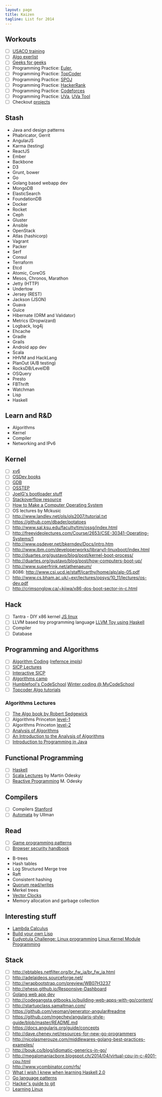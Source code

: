 ```yaml
---
layout: page
title: Kaizen
tagline: List for 2014
---
```


## Workouts

- [ ] [USACO training](http://train.usaco.org/usacogate)
- [ ] [Algo exerlist](https://code.google.com/p/prep/wiki/ExercisesList)
- [ ] [Geeks for geeks](http://www.geeksforgeeks.org/)
- [ ] Programming Practice: [Euler](http://projecteuler.net/),
- [ ] Programming Practice: [TopCoder](http://www.topcoder.com)
- [ ] Programming Practice: [SPOJ](http://www.spoj.com/)
- [ ] Programming Practice: [HackerRank](https://www.hackerrank.com/)
- [ ] Programming Practice: [Codeforces](http://codeforces.com/)
- [ ] Programming Practice: [UVa](http://uva.onlinejudge.org), [UVa Tool](http://uhunt.felix-halim.net/id/0)
- [ ] Checkout [projects](https://github.com/karan/Projects)

## Stash

- Java and design patterns
- Phabricator, Gerrit
- AngularJS
- Karma (testing)
- ReactJS
- Ember
- Backbone
- D3
- Grunt, bower
- Go
- Golang based webapp dev
- MongoDB
- ElasticSearch
- FoundationDB
- Docker
- Rocket
- Ceph
- Gluster
- Ansible
- OpenStack
- Atlas (hashicorp)
- Vagrant
- Packer
- Serf
- Consul
- Terraform
- Etcd
- Atomic, CoreOS
- Mesos, Chronos, Marathon
- Jetty (HTTP)
- Undertow
- Jersey (REST)
- Jackson (JSON)
- Guava
- Guice
- Hibernate (ORM and Validator)
- Metrics (Dropwizard)
- Logback, log4j
- Ehcache
- Gradle
- Grails
- Android app dev
- Scala
- HHVM and HackLang
- PlanOut (A/B testing)
- RocksDB/LevelDB
- OSQuery
- Presto
- FBThrift
- Watchman
- Lisp
- Haskell

## Learn and R&D

- Algorithms
- Kernel
- Compiler
- Networking and IPv6

## Kernel

- [ ] [xv6](http://pdos.csail.mit.edu/6.828/2012/xv6.html)
- [ ] [OSDev books](http://wiki.osdev.org/Books)
- [ ] [GDB](http://beej.us/guide/bggdb/)
- [ ] [OSSTEP](http://pages.cs.wisc.edu/~remzi/OSTEP/)
- [ ] [JoelG's bootloader stuff](http://joelgompert.com/OS/TableOfContents.htm)
- [ ] [Stackoverflow resource](http://stackoverflow.com/questions/43180/what-are-some-resources-for-getting-started-in-operating-system-development)
- [ ] [How to Make a Computer Operating System](http://samypesse.github.io/How-to-Make-a-Computer-Operating-System/)
- [ ] OS lectures by Mckusic
- [ ] http://www.landley.net/ols/ols2007/tutorial.txt
- [ ] https://github.com/dbader/potatoes
- [ ] http://www.sal.ksu.edu/faculty/tim/ossg/index.html
- [ ] http://freevideolectures.com/Course/2653/CSE-30341-Operating-Systems/1
- [ ] http://www.osdever.net/bkerndev/Docs/intro.htm
- [ ] http://www.ibm.com/developerworks/library/l-linuxboot/index.html
- [ ] http://duartes.org/gustavo/blog/post/kernel-boot-process/
- [ ] http://duartes.org/gustavo/blog/post/how-computers-boot-up/
- [ ] http://www.superfrink.net/athenaeum/
- [ ] 8086: http://www.csi.ucd.ie/staff/jcarthy/home/alp/alp-05.pdf
- [ ] http://www.cs.bham.ac.uk/~exr/lectures/opsys/10_11/lectures/os-dev.pdf
- [ ] http://crimsonglow.ca/~kjiwa/x86-dos-boot-sector-in-c.html

## Hack

- [ ] Tantra - DIY x86 kernel [JS linux](https://github.com/levskaya/jslinux-deobfuscated)
- [ ] LLVM based toy programming language [LLVM Toy using Haskell](http://www.stephendiehl.com/llvm/)
- [ ] Compiler
- [ ] Database

## Programming and Algorithms

- [ ] [Algorithm Coding](./algorithms.html) ([refernce impls](https://github.com/kennyledet/Algorithm-Implementations))
- [ ] [SICP Lectures](http://ocw.mit.edu/courses/electrical-engineering-and-computer-science/6-001-structure-and-interpretation-of-computer-programs-spring-2005/video-lectures/)
- [ ] [Interactive SICP](http://xuanji.appspot.com/isicp/index.html)
- [ ] [Algorithms camp](http://www.youtube.com/watch?v=vZ2Wn6Ly8Ok&playnext=1&list=PL713C10F05D6BB7BF)
- [ ] [Humblefool's CodeSchool](http://mycodeschool.com/problems) [Winter coding @ MyCodeSchool](http://wintercoding.mycodeschool.com/)
- [ ] [Topcoder Algo tutorials](http://community.topcoder.com/tc?module=Static&d1=tutorials&d2=alg_index)

### Algorithms Lectures

- [ ] [The Algo book by Robert Sedgewick](http://algs4.cs.princeton.edu/home/)
- [ ] Algorithms Princeton [level-1](https://class.coursera.org/algs4partI-003/lecture)
- [ ] Algorithms Princeton [level-2](https://class.coursera.org/algs4partII-002/lecture)
- [ ] [Analysis of Algorithms](https://www.coursera.org/course/aofa)
- [ ] [An Introduction to the Analysis of Algorithms](http://aofa.cs.princeton.edu/home/)
- [ ] [Introduction to Programming in Java](http://introcs.cs.princeton.edu/java/home/)

## Functional Programming

- [ ] [Haskell](http://www.scs.stanford.edu/11au-cs240h/)
- [ ] [Scala Lectures](https://class.coursera.org/progfun-003/lecture) by Martin Odesky
- [ ] [Reactive Programming](https://class.coursera.org/reactive-001/lecture) M. Odesky

## Compilers

- [ ] Compilers [Stanford](https://class.coursera.org/compilers-003/lecture)
- [ ] [Automata](https://class.coursera.org/automata-002/lecture) by Ullman

## Read

- [ ] [Game programming patterns](http://gameprogrammingpatterns.com/index.html)
- [ ] [Browser security handbook](https://code.google.com/p/browsersec/wiki/Part1)
- B-trees
- Hash tables
- Log Structured Merge tree
- Raft
- Consistent hashing
- [Quorum read/writes](https://en.wikipedia.org/wiki/Quorum_%28distributed_computing%29)
- Merkel trees
- [Vector Clocks](https://en.wikipedia.org/wiki/Vector_clock)
- Memory allocation and garbage collection

## Interesting stuff

- [Lambda Calculus](https://www.youtube.com/playlist?list=PL4A05CF0478DAD704)
- [Build your own Lisp](http://www.buildyourownlisp.com/contents)
- [Eudyptula Challenge: Linux programming](http://eudyptula-challenge.org/) [Linux Kernel Module Programming](http://www.tldp.org/LDP/lkmpg/2.4/html/book1.htm)

## Stack

- [ ] http://ebtables.netfilter.org/br_fw_ia/br_fw_ia.html
- [ ] http://adelaideos.sourceforge.net/
- [ ] http://wrapbootstrap.com/preview/WB07H3237
- [ ] http://ehesp.github.io/Responsive-Dashboard
- [ ] [Golang web app dev](https://github.com/astaxie/build-web-application-with-golang/blob/master/en/eBook/preface.md)
- [ ] http://codegangsta.gitbooks.io/building-web-apps-with-go/content/
- [ ] http://startupclass.samaltman.com/
- [ ] https://github.com/yeoman/generator-angular#readme
- [ ] https://github.com/mgechev/angularjs-style-guide/blob/master/README.md
- [ ] https://docs.angularjs.org/guide/concepts
- [ ] http://dave.cheney.net/resources-for-new-go-programmers
- [ ] http://nicolasmerouze.com/middlewares-golang-best-practices-examples/
- [ ] http://bouk.co/blog/idiomatic-generics-in-go/
- [ ] http://megalomaniacbore.blogspot.ch/2014/04/virtual-cpu-in-c-4001-cpu.html
- [ ] http://www.ycombinator.com/rfs/
- [ ] [What I wish I knew when learning Haskell 2.0](http://dev.stephendiehl.com/hask/#cabal)
- [ ] [Go language patterns](https://sites.google.com/site/gopatterns/)
- [ ] [Hacker's guide to git](http://wildlyinaccurate.com/a-hackers-guide-to-git)
- [ ] [Learning Linux](http://www.tldp.org/LDP/tlk/tlk-toc.html)
